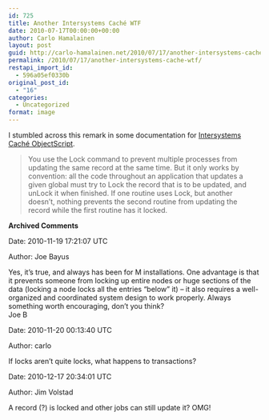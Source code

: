 ```yaml
---
id: 725
title: Another Intersystems Caché WTF
date: 2010-07-17T00:00:00+00:00
author: Carlo Hamalainen
layout: post
guid: http://carlo-hamalainen.net/2010/07/17/another-intersystems-cache-wtf/
permalink: /2010/07/17/another-intersystems-cache-wtf/
restapi_import_id:
  - 596a05ef0330b
original_post_id:
  - "16"
categories:
  - Uncategorized
format: image
---
```

I stumbled across this remark in some documentation for [Intersystems Caché ObjectScript](http://vista.intersystems.com/csp/docbook/DocBook.UI.Page.cls?KEY=TCOS_Integrity).

> You use the Lock command to prevent multiple processes from updating the same record at the same time. But it only works by convention: all the code throughout an application that updates a given global must try to Lock the record that is to be updated, and unLock it when finished. If one routine uses Lock, but another doesn&#8217;t, nothing prevents the second routine from updating the record while the first routine has it locked.

**Archived Comments**

Date: 2010-11-19 17:21:07 UTC

Author: Joe Bayus

Yes, it&#8217;s true, and always has been for M installations. One advantage is that it prevents someone from locking up entire nodes or huge sections of the data (locking a node locks all the entries &#8220;below&#8221; it) &#8211; it also requires a well-organized and coordinated system design to work properly. Always something worth encouraging, don&#8217;t you think?  
Joe B

Date: 2010-11-20 00:13:40 UTC

Author: carlo

If locks aren&#8217;t quite locks, what happens to transactions?

Date: 2010-12-17 20:34:01 UTC

Author: Jim Volstad

A record (?) is locked and other jobs can still update it? OMG!
